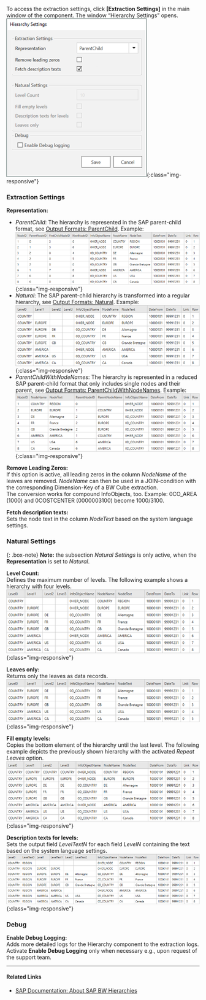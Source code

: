 To access the extraction settings, click **[Extraction Settings]** in the main window of the component. The window “Hierarchy Settings” opens.<br>
![Hierarchies-Settings](/img/content/extractors.bwhier/Hierarchy-settings.png){:class="img-responsive"}

### Extraction Settings
**Representation:** 
- *ParentChild*: The hierarchy is represented in the SAP parent-child format, see [Output Formats: ParentChild](./table-output#parentchild-format). Example:<br>
![Hierarchies-Parent-Child](/img/content/extractors.bwhier/Hierarchy-Table-Output-Result.png){:class="img-responsive"}
- *Natural*: The SAP parent-child hierarchy is transformed into a regular hierarchy, see [Output Formats: Natural](./table-output#natural-format). Example:<br>
![Hierarchy-Parent-Child-Natural](/img/content/extractors.bwhier/Hierarchy-Parent-Child-Natural.png){:class="img-responsive"}
- *ParentChildWithNodeNames*: The hierarchy is represented in a reduced SAP parent-child format that only includes single nodes and their parent, see [Output Formats: ParentChildWithNodeNames](./table-output#parentchildwithnodenames-format). Example:<br>
![Hierarchy-Parent-Child-With-Node-Names](/img/content/extractors.bwhier/Hierarchy-ParentChildWithNodes.png){:class="img-responsive"}

**Remove Leading Zeros:**<br>
If this option is active, all leading zeros in the column *NodeName* of the leaves are removed.
*NodeName* can then be used in a JOIN-condition with the corresponding Dimension-Key of a BW Cube extraction.<br>
The conversion works for compound InfoObjects, too. 
Example: 0CO_AREA (1000) and 0COSTCENTER (0000003100) become 1000/3100.

**Fetch description texts:**<br>
Sets the node text in the column *NodeText* based on the system language settings. 

### Natural Settings

{: .box-note}
**Note:** the subsection *Natural Settings* is only active, when the **Representation** is set to *Natural*.

**Level Count:** <br>
Defines the maximum number of levels. The following example shows a hierarchy with four levels. <br>
![Hierarchy-Parent-Child-Natural](/img/content/extractors.bwhier/Hierarchy-Parent-Child-Natural.png){:class="img-responsive"}

**Leaves only:**<br>
Returns only the leaves as data records.<br>
![Hierarchy-Leaves-Only](/img/content/extractors.bwhier/Hierarchy-leaves-only.png){:class="img-responsive"}

**Fill empty levels:**  <br>
Copies the bottom element of the hierarchy until the last level.
The following example depicts the previously shown hierarchy with the activated *Repeat Leaves* option.<br>
![Hierarchy-Parent-Child-Repeat](/img/content/extractors.bwhier/Hierarchy-Parent-Child-Repeat.png){:class="img-responsive"}

**Description texts for levels:**<br>
Sets the output field *LevelTextN* for each field *LevelN* containing the text based on the system language settings.<br>
![Hierarchy-Description-Texts](/img/content/Hierarchy-description-texts.png){:class="img-responsive"}

### Debug

**Enable Debug Logging:**<br>
Adds more detailed logs for the Hierarchy component to the extraction logs. Activate **Enable Debug Logging** only when necessary e.g., upon request of the support team.

*****
#### Related Links
- [SAP Documentation: About SAP BW Hierarchies](https://help.sap.com/saphelp_scm41/helpdata/en/90/fd36709c6411d5b4000050dadfb23f/content.htm?no_cache=true)
